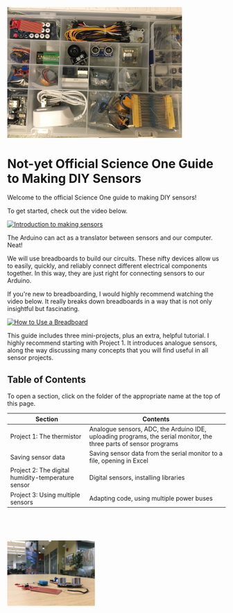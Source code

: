 <img alt="A sensor kit" width="80%" src="images/sensor-kit.JPG">

# Not-yet Official Science One Guide to Making DIY Sensors

Welcome to the official Science One guide to making DIY sensors!

To get started, check out the video below.

[<img alt="Introduction to making sensors" width="30%" src="https://video-to-markdown.netlify.com/.netlify/functions/image?url=https%3A%2F%2Fyoutu.be%2FNQs8Yco8RFA">](https://youtu.be/NQs8Yco8RFA "Introduction to making sensors")

The Arduino can act as a translator between sensors and our computer. Neat!

We will use breadboards to build our circuits. These nifty devices allow us to easily, quickly, and reliably connect different electrical components together. In this way, they are just right for connecting sensors to our Arduino.

If you're new to breadboarding, I would highly recommend watching the video below. It really breaks down breadboards in a way that is not only insightful but fascinating.

[<img alt="How to Use a Breadboard" width="30%" src="https://video-to-markdown.netlify.com/.netlify/functions/image?url=https%3A%2F%2Fyoutu.be%2F6WReFkfrUIk">](https://youtu.be/6WReFkfrUIk "How to Use a Breadboard")

This guide includes three mini-projects, plus an extra, helpful tutorial. I highly recommend starting with Project 1. It introduces analogue sensors, along the way discussing many concepts that you will find useful in all sensor projects.

## Table of Contents

To open a section, click on the folder of the appropriate name at the top of this page.

| Section | Contents |
|-----|-----|
| Project 1: The thermistor | Analogue sensors, ADC, the Arduino IDE, uploading programs, the serial monitor, the three parts of sensor programs |
| Saving sensor data | Saving sensor data from the serial monitor to a file, opening in Excel |
| Project 2: The digital humidity-temperature sensor | Digital sensors, installing libraries |
| Project 3: Using multiple sensors | Adapting code, using multiple power buses |

&nbsp;

&nbsp;

<img alt="Photo of sensors on table" width="40%" src="images/sensors-ikb2.JPG">
